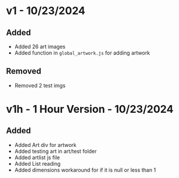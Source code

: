 # v1 - 10/23/2024
## Added
- Added 26 art images
- Added function in `global_artwork.js` for adding artwork
## Removed
- Removed 2 test imgs
# v1h - 1 Hour Version - 10/23/2024
## Added
- Added Art div for artwork
- Added testing art in art/test folder
- Added artlist js file
- Added List reading
- Added dimensions workaround for if it is null or less than 1